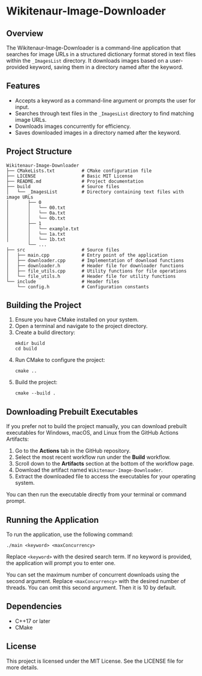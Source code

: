 # Wikitenaur-Image-Downloader

## Overview
The Wikitenaur-Image-Downloader is a command-line application that searches for image URLs in a structured dictionary format stored in text files within the `_ImagesList` directory. It downloads images based on a user-provided keyword, saving them in a directory named after the keyword.

## Features
- Accepts a keyword as a command-line argument or prompts the user for input.
- Searches through text files in the `_ImagesList` directory to find matching image URLs.
- Downloads images concurrently for efficiency.
- Saves downloaded images in a directory named after the keyword.

## Project Structure
```
Wikitenaur-Image-Downloader
├── CMakeLists.txt          # CMake configuration file
├── LICENSE                 # Basic MIT License
├── README.md               # Project documentation
├── build                   # Source files
│   └── _ImagesList         # Directory containing text files with image URLs
│       ├── 0
│       │   └── 00.txt
│       │   └── 0a.txt
│       │   └── 0b.txt
│       ├── 1
│       │   └── example.txt
│       │   └── 1a.txt
│       │   └── 1b.txt
        └── ...
├── src                     # Source files
│   ├── main.cpp            # Entry point of the application
│   ├── downloader.cpp      # Implementation of download functions
│   ├── downloader.h        # Header file for downloader functions
│   ├── file_utils.cpp      # Utility functions for file operations
│   └── file_utils.h        # Header file for utility functions
└── include                 # Header files
    └── config.h            # Configuration constants
```

## Building the Project
1. Ensure you have CMake installed on your system.
2. Open a terminal and navigate to the project directory.
3. Create a build directory:
   ```
   mkdir build
   cd build
   ```
4. Run CMake to configure the project:
   ```
   cmake ..
   ```
5. Build the project:
   ```
   cmake --build .
   ```

## Downloading Prebuilt Executables

If you prefer not to build the project manually, you can download prebuilt executables for Windows, macOS, and Linux from the GitHub Actions Artifacts:

1. Go to the **Actions** tab in the GitHub repository.
2. Select the most recent workflow run under the **Build** workflow.
3. Scroll down to the **Artifacts** section at the bottom of the workflow page.
4. Download the artifact named `Wikitenaur-Image-Downloader`.
5. Extract the downloaded file to access the executables for your operating system.

You can then run the executable directly from your terminal or command prompt.

## Running the Application
To run the application, use the following command:
```
./main <keyword> <maxConcurrency>
```
Replace `<keyword>` with the desired search term. If no keyword is provided, the application will prompt you to enter one.

You can set the maximum number of concurrent downloads using the second argument. Replace `<maxConcurrency>` with the desired number of threads. You can omit this second argument. Then it is 10 by default.

## Dependencies
- C++17 or later
- CMake

## License
This project is licensed under the MIT License. See the LICENSE file for more details.